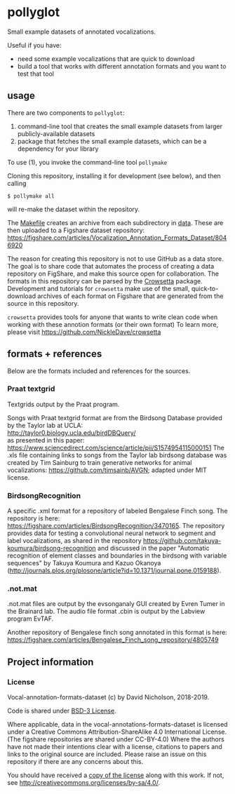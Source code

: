 # pollyglot
Small example datasets of annotated vocalizations.

Useful if you have:
- need some example vocalizations that are quick to download
- build a tool that works with different annotation formats
  and you want to test that tool

## usage
There are two components to `pollyglot`:
1. command-line tool that creates the small example datasets from
   larger publicly-available datasets
2. package that fetches the small example datasets, which can be
   a dependency for your library

To use (1), you invoke the command-line tool `pollymake`

Cloning this repository, installing it for development (see below), and then calling
```
$ pollymake all
```
will re-make the dataset within the repository.

The [Makefile](./Makefile) creates an archive from each subdirectory
in [data](./data). These are then uploaded to a Figshare dataset repository:  
<https://figshare.com/articles/Vocalization_Annotation_Formats_Dataset/8046920>

The reason for creating this repository is not to use GitHub as a data 
store. The goal is to share code that automates the process of creating a data 
repository on FigShare, and make this source open for collaboration. The 
formats in this repository can be parsed by the 
[Crowsetta](<https://github.com/NickleDave/crowsetta>) package. Development and 
tutorials for `crowsetta` make use of the small, quick-to-download archives of 
each format on Figshare that are generated from the source in this repository.

`crowsetta` provides tools for anyone that wants to write clean code 
when working with these annotion formats (or their own format)
To learn more, please visit <https://github.com/NickleDave/crowsetta>

## formats + references
Below are the formats included and references for the sources.

### Praat textgrid
Textgrids output by the Praat program.

Songs with Praat textgrid format are from the Birdsong Database provided by the
Taylor lab at UCLA:  
<http://taylor0.biology.ucla.edu/birdDBQuery/>  
as presented in this paper: <https://www.sciencedirect.com/science/article/pii/S1574954115000151>
The .xls file containing links to songs from the Taylor lab birdsong database was 
created by Tim Sainburg to train generative networks for animal vocalizations: 
<https://github.com/timsainb/AVGN>; adapted under MIT license.  

### BirdsongRecognition
A specific .xml format for a repository of labeled Bengalese Finch song.
The repository is here:
<https://figshare.com/articles/BirdsongRecognition/3470165>.
The repository provides data for testing a convolutional neural network to segment 
and label vocalizations, as shared in the repository 
<https://github.com/takuya-koumura/birdsong-recognition>
and discussed in the paper "Automatic recognition of element classes and boundaries in the birdsong 
with variable sequences" by Takuya Koumura and Kazuo Okanoya 
(<http://journals.plos.org/plosone/article?id=10.1371/journal.pone.0159188>).

### .not.mat
.not.mat files are output by the evsonganaly GUI created by Evren Tumer in the Brainard lab.
The audio file format .cbin is output by the Labview program EvTAF.

Another repository of Bengalese finch song annotated in this format is here:
<https://figshare.com/articles/Bengalese_Finch_song_repository/4805749>

## Project information

### License
Vocal-annotation-formats-dataset (c) by David Nicholson, 2018-2019.

Code is shared under [BSD-3 License](./LICENSE-CODE).

Where applicable, data in the vocal-annotations-formats-dataset is licensed 
under a Creative Commons Attribution-ShareAlike 4.0 International License.
(The figshare repositories are shared under CC-BY-4.0)
Where the authors have not made their intentions clear with a license, 
citations to papers and links to the original source are included.
Please raise an issue on this repository if there are any concerns about this.

You should have received a [copy of the license](./LICENSE-DATA) along with this
work.  If not, see <http://creativecommons.org/licenses/by-sa/4.0/>.

